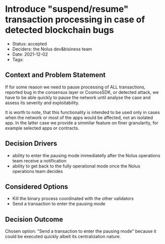 # Introduce "suspend/resume" transaction processing in case of detected blockchain bugs

- Status: accepted
- Deciders: the Nolus dev&bisiness team
- Date: 2021-12-02
- Tags:

## Context and Problem Statement

If for some reason we need to pause processing of ALL transactions, reported bug in the consensus layer or CosmosSDK, or detected attack, we have to be able quickly to pause the network until analyse the case and assess its severity and exploitability.

It is worth to note, that this functionality is intended to be used only in cases when the network or most of the apps would be affected, not an isolated app. In the latter case we provide a simmilar feature on finer granularity, for example selected apps or contracts.

## Decision Drivers <!-- optional -->

- ability to enter the pausing mode immediatelly after the Nolus operations team receive a notification
- ability to get back to the fully operational mode once the Nolus operations team decides

## Considered Options

- Kill the binary process coordinated with the other validators
- Send a transaction to enter the pausing mode

## Decision Outcome

Chosen option: "Send a transaction to enter the pausing mode" because it could be executed quickly albeit its centralization nature.
